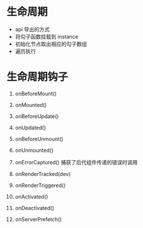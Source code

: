 # 生命周期

-   api 导出的方式
-   将勾子函数挂载到 instance
-   初始化节点取出相应的勾子数组
-   遍历执行
# 生命周期钩子

1.  onBeforeMount()
2.  onMounted()
    
3.  onBeforeUpdate()
4.  onUpdated()
    
5.  onBeforeUnmount()
6.  onUnmounted()
    
7.  onErrorCaptured() 捕获了后代组件传递的错误时调用
    
8.  onRenderTracked(dev)
9.  onRenderTriggered()
    
10.  onActivated()
11.  onDeactivated()
    
12.  onServerPrefetch()